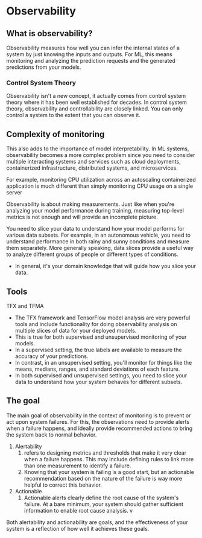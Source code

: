 # Observability

## What is observability? 
Observability measures how well you can infer the internal states of a system by just knowing the inputs and outputs. For ML, this means monitoring and analyzing the prediction requests and the generated predictions from your models. 

### Control System Theory
Observability isn't a new concept, it actually comes from control system theory where it has been well established for decades. In control system theory, observability and controllability are closely linked. You can only control a system to the extent that you can observe it.

## Complexity of monitoring
This also adds to the importance of model interpretability. In ML systems, observability becomes a more complex problem since you need to consider multiple interacting systems and services such as cloud deployments, containerized infrastructure, distributed systems, and microservices.

For example, monitoring CPU utilization across an autoscaling containerized application is much different than simply monitoring CPU usage on a single server

Observability is about making measurements. Just like when you're analyzing your model performance during training, measuring top-level metrics is not enough and will provide an incomplete picture.

You need to slice your data to understand how your model performs for various data subsets. For example, in an autonomous vehicle, you need to understand performance in both rainy and sunny conditions and measure them separately. More generally speaking, data slices provide a useful way to analyze different groups of people or different types of conditions.
- In general, it's your domain knowledge that will guide how you slice your data.

## Tools
TFX and TFMA
- The TFX framework and TensorFlow model analysis are very powerful tools and include functionality for doing observability analysis on multiple slices of data for your deployed models. 
- This is true for both supervised and unsupervised monitoring of your models. 
- In a supervised setting, the true labels are available to measure the accuracy of your predictions. 
- In contrast, in an unsupervised setting, you'll monitor for things like the means, medians, ranges, and standard deviations of each feature.
- In both supervised and unsupervised settings, you need to slice your data to understand how your system behaves for different subsets.

## The goal
The main goal of observability in the context of monitoring is to prevent or act upon system failures. For this, the observations need to provide alerts when a failure happens, and ideally provide recommended actions to bring the system back to normal behavior. 

1. Alertability 
   1. refers to designing metrics and thresholds that make it very clear when a failure happens. This may include defining rules to link more than one measurement to identify a failure. 
   2. Knowing that your system is failing is a good start, but an actionable recommendation based on the nature of the failure is way more helpful to correct this behavior. 
2. Actionable
   1. Actionable alerts clearly define the root cause of the system's failure. At a bare minimum, your system should gather sufficient information to enable root cause analysis. v

Both alertability and actionability are goals, and the effectiveness of your system is a reflection of how well it achieves these goals.


